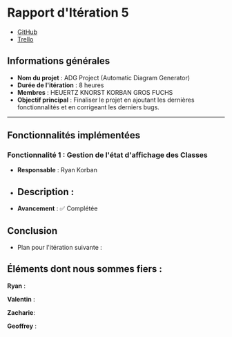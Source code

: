 # Rapport d'Itération 5

- [GitHub](https://github.com/Valentxn7/adg_project)
- [Trello](https://trello.com/b/qoNw8Geq/sae-301-adgproject)
## Informations générales

- **Nom du projet** : ADG Project (Automatic Diagram Generator)
- **Durée de l'itération** : 8 heures
- **Membres** : HEUERTZ KNORST KORBAN GROS FUCHS
- **Objectif principal** : Finaliser le projet en ajoutant les dernières fonctionnalités et en corrigeant les derniers bugs.

---
## Fonctionnalités implémentées

### Fonctionnalité 1 : Gestion de l'état d'affichage des Classes
- **Responsable** : Ryan Korban
- **Description** :
  -
- **Avancement** : ✅ Complétée


## Conclusion

- Plan pour l'itération suivante :


## Éléments dont nous sommes fiers :

**Ryan** :

**Valentin** :

**Zacharie**:

**Geoffrey** : 